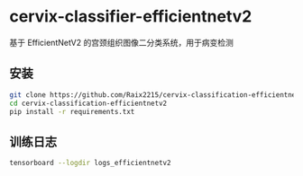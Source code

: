 # cervix-classifier-efficientnetv2
基于 EfficientNetV2 的宫颈组织图像二分类系统，用于病变检测

## 安装

```bash
git clone https://github.com/Raix2215/cervix-classification-efficientnetv2.git
cd cervix-classification-efficientnetv2
pip install -r requirements.txt
```

## 训练日志
```bash
tensorboard --logdir logs_efficientnetv2
```